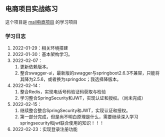 ## 电商项目实战练习
这个项目是 [mall电商项目](https://github.com/macrozheng/springcloud-learning) 的学习项目

### 学习日志
1. 2022-01-29：相关环境搭建 
2. 2022-01-30：基本架构学习。
3. 2022-02-07：
   1. 更新依赖版本。
   2. 整合swagger-ui，最新版的swagger与springboot2.6.3不兼容，只能将其降为2.5.6，或者换为springdoc；我选择降版本。
4. 2022-02-14：
   1. 整合Redis，实现电话号码验证码获取与检验
   2. 学习整合SpringSecurity和JWT，实现认证和授权。（尚未完成）
5. 2022-02-15：
   1. 继续整合整合SpringSecurity和JWT，实现认证和授权。
   2. 第一部分完成，但是尚不明白原理是什么，需要继续深入学习springsecurity和jwt联合使用的知识！！！
6. 2022-02-23：实现登录注册功能
